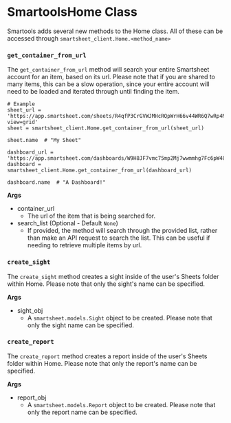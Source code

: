 # SmartoolsHome Class
Smartools adds several new methods to the Home class. All of these can be accessed through `smartsheet_client.Home.<method_name>`

### `get_container_from_url`
The `get_container_from_url` method will search your entire Smartsheet account for an item, based on its url. Please note that if you are shared to many items, this can be a slow operation, since your entire account will need to be loaded and iterated through until finding the item.
```
# Example
sheet_url = 'https://app.smartsheet.com/sheets/R4qfP3CrGVWJMHcRQpWrH66v44WR6Q7wRp4M7Hj1?view=grid'
sheet = smartsheet_client.Home.get_container_from_url(sheet_url)

sheet.name  # "My Sheet"

dashboard_url = 'https://app.smartsheet.com/dashboards/W9H8JF7vmc75mp2Mj7wwmmhg7Fc6pW48cjrpvXG1'
dashboard = smartsheet_client.Home.get_container_from_url(dashboard_url)

dashboard.name  # "A Dashboard!"
```

**Args**
- container_url
    - The url of the item that is being searched for.
- search_list (Optional - Default `None`)
    - If provided, the method will search through the provided list, rather than make an API request to search the list. This can be useful if needing to retrieve multiple items by url.

### `create_sight`
The `create_sight` method creates a sight inside of the user's Sheets folder within Home. Please note that only the sight's name can be specified.

**Args**
- sight_obj
    - A `smartsheet.models.Sight` object to be created. Please note that only the sight name can be specified.

### `create_report`
The `create_report` method creates a report inside of the user's Sheets folder within Home. Please note that only the report's name can be specified.

**Args**
- report_obj
    - A `smartsheet.models.Report` object to be created. Please note that only the report name can be specified.

